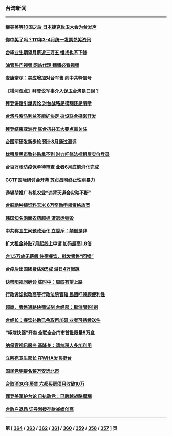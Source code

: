### 台湾新闻
---
#### [继美英等10国之后 日本捷克世卫大会为台发声](../../pages/ncid1349361/n13744722.md?05251645) 
#### [你中奖了吗？111年3-4月统一发票兑奖资讯](../../pages/ncid1349361/n13744808.md?05251645) 
#### [台毕业生期望月薪近三万五 慢找也不下修](../../pages/ncid1349361/n13744715.md?05251645) 
#### [油管热门视频 网站代理 翻墙必看视频](http://209.222.30.114:81/youtube.html?05251645)
#### [麦康奈尔：美应增加对台军售 向中共释信号](../../pages/ncid1349361/n13744626.md?05251645) 
#### [【横河观点】拜登说军事介入保卫台湾是口误？](../../pages/ncid1349361/n13744504.md?05251645) 
#### [拜登讲话引爆舆论 对台战略是模糊还是清晰](../../pages/ncid1349361/n13744490.md?05251645) 
#### [台湾与索马利兰签能矿协定 拟设联合探采开发](../../pages/ncid1349361/n13744287.md?05251645) 
#### [拜登结束亚洲行 联合抗共五大要点需关注](../../pages/ncid1349361/n13744373.md?05251645) 
#### [台国军研发新步枪 预计8月通过测评](../../pages/ncid1349361/n13744285.md?05251645) 
#### [忧租屋黑市致补贴拿不到 时力吁修法推租屋实价登录](../../pages/ncid1349361/n13744353.md?05251645) 
#### [台百万张防疫保单待审查 业者6月底前消化完成](../../pages/ncid1349361/n13744351.md?05251645) 
#### [GCTF国际研讨会开幕 苏贞昌盼终止性别暴力](../../pages/ncid1349361/n13744352.md?05251645) 
#### [游锡堃推广有机农业“违背天道会灾殃不断”](../../pages/ncid1349361/n13744355.md?05251645) 
#### [台鼓励种植饲料玉米 6万奖励申领资格放宽](../../pages/ncid1349361/n13744357.md?05251645) 
#### [韩国知名泡面农药超标 遭退运销毁](../../pages/ncid1349361/n13744359.md?05251645) 
#### [中共称卫生问题政治化 立委斥：颠倒是非](../../pages/ncid1349361/n13744333.md?05251645) 
#### [扩大租金补贴7月起线上申请 加码最高1.8倍](../../pages/ncid1349361/n13744331.md?05251645) 
#### [台1.5万放无薪假 住宿餐饮、批发零售“回锅”](../../pages/ncid1349361/n13744316.md?05251645) 
#### [台疫后出国团费估涨5成 游日4万起跳](../../pages/ncid1349361/n13744318.md?05251645) 
#### [快筛阳视同确诊 陈时中：周四有望上路](../../pages/ncid1349361/n13744305.md?05251645) 
#### [行政诉讼拟改高等行政法院管辖 民团吁兼顾便利性](../../pages/ncid1349361/n13744288.md?05251645) 
#### [超商、零售通路快筛试剂 台经部：取消限购1剂](../../pages/ncid1349361/n13744314.md?05251645) 
#### [台经长：餐饮补助已争取再加码 业者可持续送件](../../pages/ncid1349361/n13744307.md?05251645) 
#### [“唾液快筛”开卖 全联全台门市首批限量5万盒](../../pages/ncid1349361/n13744317.md?05251645) 
#### [纳保官视讯服务 基隆关：请纳税人多加利用](../../pages/ncid1349361/n13744304.md?05251645) 
#### [立陶宛卫生部长 在WHA发言挺台](../../pages/ncid1349361/n13744284.md?05251645) 
#### [国民党明提名蒋万安选北市](../../pages/ncid1349361/n13744283.md?05251645) 
#### [台取消30年房贷 六都买房须月收破10万](../../pages/ncid1349361/n13744277.md?05251645) 
#### [拜登美军护台论 日执政党：已跨越战略模糊](../../pages/ncid1349361/n13744257.md?05251645) 
#### [台散户退场 证券划拨存款减幅创高](../../pages/ncid1349361/n13744278.md?05251645) 

---
#### 第 [ [364](./364.md?05251645) / [363](./363.md?05251645) / [362](./362.md?05251645) / [361](./361.md?05251645) / [360](./360.md?05251645) / [359](./359.md?05251645) / [358](./358.md?05251645) / [357](./357.md?05251645) ] 页
